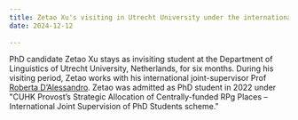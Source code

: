 ```yaml
---
title: Zetao Xu's visiting in Utrecht University under the international joint-supervision scheme!
date: 2024-12-12
  
---
```

PhD candidate Zetao Xu stays as invisiting student at the Department of Linguistics of Utrecht University, Netherlands, for six months. During his visiting period, Zetao works with his international joint-supervisor Prof [Roberta D’Alessandro](https://www.uu.nl/staff/RAGDAlessandro). 
Zetao was admitted as PhD student in 2022 under "CUHK Provost’s Strategic Allocation of Centrally-funded RPg Places – International Joint Supervision of PhD Students scheme."
